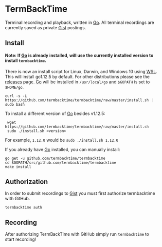 # TermBackTime
Terminal recording and playback, written in [Go]. All terminal recordings are currently saved as private [Gist] postings.

## Install
#### Note: If [Go] is already installed, will use the currently installed version to install `termbacktime`.
There is now an install script for Linux, Darwin, and Windows 10 using [WSL]. This will install go1.12.5 by default.
For other distributions please see the [releases] page. [Go] will be installed in `/usr/local/go` and `$GOPATH` is set to `$HOME/go`.

```shell
curl -s -L https://github.com/termbacktime/termbacktime/raw/master/install.sh | sudo bash
```

To install a different version of [Go] besides v1.12.5:
```shell
 wget https://github.com/termbacktime/termbacktime/raw/master/install.sh
 sudo ./install.sh <version>
```

For example, `1.12.0` would be `sudo ./install.sh 1.12.0`

If you already have [Go] installed, you can manually install:
```shell
go get -u github.com/termbacktime/termbacktime
cd $GOPATH/src/github.com/termbacktime/termbacktime
make install
```

## Authorization
In order to submit recordings to [Gist] you must first authorize termbacktime with GitHub.
```shell
termbacktime auth
```

## Recording
After authorizing TermBackTime with GitHub simply run `termbacktime` to start recording!

[Go]: https://golang.com/
[WSL]: https://docs.microsoft.com/en-us/windows/wsl/install-win10
[releases]: https://github.com/termbacktime/termbacktime/releases
[Gist]: https://gist.github.com/
